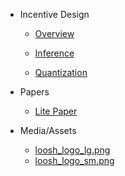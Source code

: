 - Incentive Design
    - [Overview](./incentive/incentive_overview.md)

    - [Inference](./incentive/inference_scoring.md)

    - [Quantization](./incentive/quantization_scoring.md)     

- Papers
    - [Lite Paper](./Papers/loosh_litepaper.md)

- Media/Assets
    - [loosh_logo_lg.png](./assets/loosh_logo_lg.png)
    - [loosh_logo_sm.png](./assets/loosh_logo_sm.png)